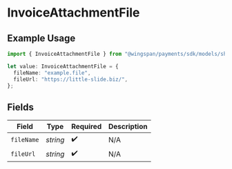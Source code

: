 # InvoiceAttachmentFile

## Example Usage

```typescript
import { InvoiceAttachmentFile } from "@wingspan/payments/sdk/models/shared";

let value: InvoiceAttachmentFile = {
  fileName: "example.file",
  fileUrl: "https://little-slide.biz/",
};
```

## Fields

| Field              | Type               | Required           | Description        |
| ------------------ | ------------------ | ------------------ | ------------------ |
| `fileName`         | *string*           | :heavy_check_mark: | N/A                |
| `fileUrl`          | *string*           | :heavy_check_mark: | N/A                |